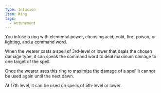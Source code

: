 ```yaml
---
Type: Infusion
Item: Ring
tags:
  - Attunement
---
```

You infuse a ring with elemental power, choosing acid, cold, fire, poison, or lighting, and a command word.

When the wearer casts a spell of 3rd-level or lower that deals the chosen damage type, it can speak the command word to deal maximum damage to one target of the spell.

Once the wearer uses this ring to maximize the damage of a spell it cannot be used again until the next dawn.

At 17th level, it can be used on spells of 5th-level or lower.